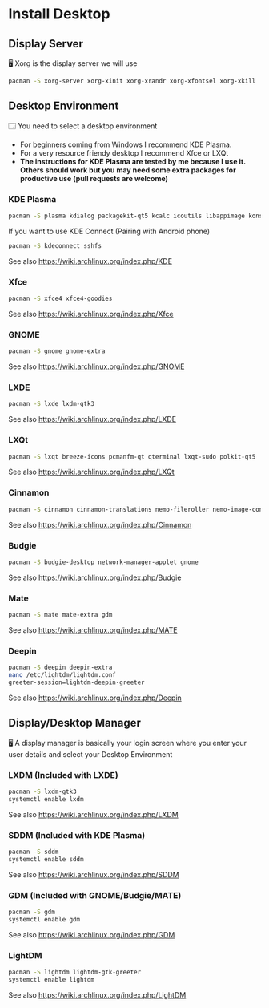 # Install Desktop

## Display Server
🖥️ Xorg is the display server we will use
```bash
pacman -S xorg-server xorg-xinit xorg-xrandr xorg-xfontsel xorg-xkill
```

## Desktop Environment

🗔 You need to select a desktop environment

- For beginners coming from Windows I recommend KDE Plasma.
- For a very resource friendy desktop I recommend Xfce or LXQt
- **The instructions for KDE Plasma are tested by me because I use it. Others should work but you may need some extra packages for productive use (pull requests are welcome)**

### KDE Plasma
```bash
pacman -S plasma kdialog packagekit-qt5 kcalc icoutils libappimage konsole dolphin kdegraphics-thumbnailers ffmpegthumbs kdenetwork-filesharing gwenview ark kate okular kcron kdf filelight print-manager
```
If you want to use KDE Connect (Pairing with Android phone)
```bash
pacman -S kdeconnect sshfs
```
See also <https://wiki.archlinux.org/index.php/KDE>
### Xfce
```bash
pacman -S xfce4 xfce4-goodies
```
See also <https://wiki.archlinux.org/index.php/Xfce>
### GNOME
```bash
pacman -S gnome gnome-extra
```
See also <https://wiki.archlinux.org/index.php/GNOME>
### LXDE
```bash
pacman -S lxde lxdm-gtk3
```
See also <https://wiki.archlinux.org/index.php/LXDE>
### LXQt
```bash
pacman -S lxqt breeze-icons pcmanfm-qt qterminal lxqt-sudo polkit-qt5
```
See also <https://wiki.archlinux.org/index.php/LXQt>
### Cinnamon
```bash
pacman -S cinnamon cinnamon-translations nemo-fileroller nemo-image-converter nemo-preview xed xreader gnome-terminal metacity gnome-shell
```
See also <https://wiki.archlinux.org/index.php/Cinnamon>
### Budgie
```bash
pacman -S budgie-desktop network-manager-applet gnome
```
See also <https://wiki.archlinux.org/index.php/Budgie>
### Mate
```bash
pacman -S mate mate-extra gdm
```
See also <https://wiki.archlinux.org/index.php/MATE>
### Deepin
```bash
pacman -S deepin deepin-extra
nano /etc/lightdm/lightdm.conf
greeter-session=lightdm-deepin-greeter
```
See also <https://wiki.archlinux.org/index.php/Deepin>

## Display/Desktop Manager
🖥️ A display manager is basically your login screen where you enter your user details and select your Desktop Environment

### LXDM (Included with LXDE)
```bash
pacman -S lxdm-gtk3
systemctl enable lxdm
```
See also <https://wiki.archlinux.org/index.php/LXDM>

### SDDM (Included with KDE Plasma)
```bash
pacman -S sddm
systemctl enable sddm
```
See also <https://wiki.archlinux.org/index.php/SDDM>

### GDM (Included with GNOME/Budgie/MATE)
```bash
pacman -S gdm
systemctl enable gdm
```
See also <https://wiki.archlinux.org/index.php/GDM>

### LightDM
```bash
pacman -S lightdm lightdm-gtk-greeter
systemctl enable lightdm
```
See also <https://wiki.archlinux.org/index.php/LightDM>
